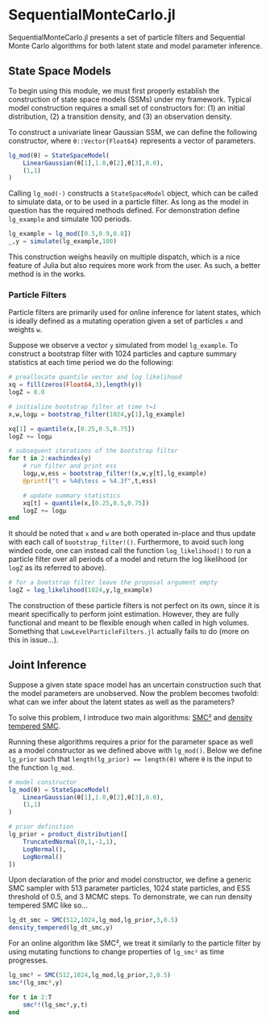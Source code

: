 # SequentialMonteCarlo.jl

SequentialMonteCarlo.jl presents a set of particle filters and Sequential Monte Carlo algorithms for both latent state and model parameter inference.

## State Space Models

To begin using this module, we must first properly establish the construction of state space models (SSMs) under my framework. Typical model construction requires a small set of constructors for: (1) an initial distribution, (2) a transition density, and (3) an observation density.

To construct a univariate linear Gaussian SSM, we can define the following constructor, where `θ::Vector{Float64}` represents a vector of parameters.

```julia
lg_mod(θ) = StateSpaceModel(
    LinearGaussian(θ[1],1.0,θ[2],θ[3],0.0),
    (1,1)
)
```

Calling `lg_mod(⋅)` constructs a `StateSpaceModel` object, which can be called to simulate data, or to be used in a particle filter. As long as the model in question has the required methods defined. For demonstration define `lg_example` and simulate 100 periods.

```julia
lg_example = lg_mod([0.5,0.9,0.8])
_,y = simulate(lg_example,100)
```

This construction weighs heavily on multiple dispatch, which is a nice feature of Julia but also requires more work from the user. As such, a better method is in the works.

### Particle Filters

Particle filters are primarily used for online inference for latent states, which is ideally defined as a mutating operation given a set of particles `x` and weights `w`.

Suppose we observe a vector `y` simulated from model `lg_example`. To construct a bootstrap filter with 1024 particles and capture summary statistics at each time period we do the following:

```julia
# preallocate quantile vector and log likelihood
xq = fill(zeros(Float64,3),length(y))
logZ = 0.0

# initialize bootstrap filter at time t=1
x,w,logμ = bootstrap_filter(1024,y[1],lg_example)

xq[1] = quantile(x,[0.25,0.5,0.75])
logZ += logμ

# subsequent iterations of the bootstrap filter
for t in 2:eachindex(y)
    # run filter and print ess
    logμ,w,ess = bootstrap_filter!(x,w,y[t],lg_example)
    @printf("t = %4d\tess = %4.3f",t,ess)

    # update summary statistics
    xq[t] = quantile(x,[0.25,0.5,0.75])
    logZ += logμ
end
```

It should be noted that `x` and `w` are both operated in-place and thus update with each call of `bootstrap_filter!()`. Furthermore, to avoid such long winded code, one can instead call the function `log_likelihood()` to run a particle filter over all periods of a model and return the log likelihood (or `logZ` as its referred to above).

```julia
# for a bootstrap filter leave the proposal argument empty
logZ = log_likelihood(1024,y,lg_example)
```

The construction of these particle filters is not perfect on its own, since it is meant specifically to perform joint estimation. However, they are fully functional and meant to be flexible enough when called in high volumes. Something that `LowLevelParticleFilters.jl` actually fails to do (more on this in issue...).

## Joint Inference

Suppose a given state space model has an uncertain construction such that the model parameters are unobserved. Now the problem becomes twofold: what can we infer about the latent states as well as the parameters?

To solve this problem, I introduce two main algorithms: [SMC²](https://arxiv.org/pdf/1101.1528.pdf) and [density tempered SMC](https://www.tandfonline.com/doi/pdf/10.1080/07350015.2014.940081).

Running these algorithms requires a prior for the parameter space as well as a model constructor as we defined above with `lg_mod()`. Below we define `lg_prior` such that `length(lg_prior) == length(θ)` where `θ` is the input to the function `lg_mod`.

```julia
# model constructor
lg_mod(θ) = StateSpaceModel(
    LinearGaussian(θ[1],1.0,θ[2],θ[3],0.0),
    (1,1)
)

# prior definition
lg_prior = product_distribution([
    TruncatedNormal(0,1,-1,1),
    LogNormal(),
    LogNormal()
])
```

Upon declaration of the prior and model constructor, we define a generic SMC sampler with 513 parameter particles, 1024 state particles, and ESS threshold of 0.5, and 3 MCMC steps. To demonstrate, we can run density tempered SMC like so...

```julia
lg_dt_smc = SMC(512,1024,lg_mod,lg_prior,3,0.5)
density_tempered(lg_dt_smc,y)
```

For an online algorithm like SMC², we treat it similarly to the particle filter by using mutating functions to change properties of `lg_smc²` as time progresses.

```julia
lg_smc² = SMC(512,1024,lg_mod,lg_prior,3,0.5)
smc²(lg_smc²,y)

for t in 2:T
    smc²!(lg_smc²,y,t)
end
```
